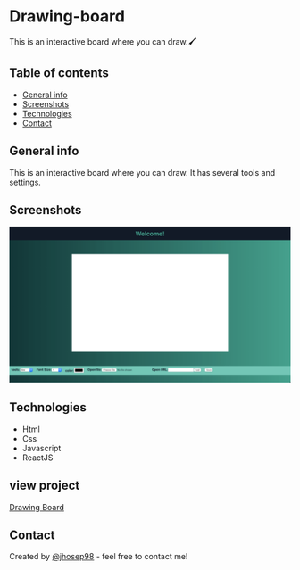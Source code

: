 # Drawing-board
This is an interactive board where you can draw.🖌

## Table of contents

- [General info](#general-info)
- [Screenshots](#screenshots)
- [Technologies](#technologies)
- [Contact](#contact)

## General info
This is an interactive board where you can draw. It has several tools and settings.

## Screenshots

![jdbPaint screenshot](./Board.png)

## Technologies

- Html
- Css
- Javascript
- ReactJS

## view project

[Drawing Board](https://jhosep98.github.io/jdbsPaint-con-Reactjs/)

## Contact

Created by [@jhosep98](https://jhosep98.github.io/Portfolio2020jdb/) - feel free to contact me!
